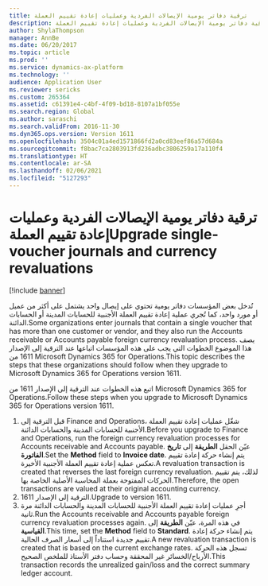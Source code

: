```yaml
---
title: ترقية دفاتر يومية الإيصالات الفردية وعمليات إعادة تقييم العملة
description: يشرح هذا الموضوع كيفية ترقية دفاتر يومية الإيصالات الفردية وعمليات إعادة تقييم العملة.
author: ShylaThompson
manager: AnnBe
ms.date: 06/20/2017
ms.topic: article
ms.prod: ''
ms.service: dynamics-ax-platform
ms.technology: ''
audience: Application User
ms.reviewer: sericks
ms.custom: 265364
ms.assetid: c61391e4-c4bf-4f09-bd18-8107a1bf055e
ms.search.region: Global
ms.author: saraschi
ms.search.validFrom: 2016-11-30
ms.dyn365.ops.version: Version 1611
ms.openlocfilehash: 3504c01a4ed1571866fd2a0cd83eef86a57d684a
ms.sourcegitcommit: f8bac7ca2803913fd236adbc3806259a17a110f4
ms.translationtype: HT
ms.contentlocale: ar-SA
ms.lasthandoff: 02/06/2021
ms.locfileid: "5127293"
---
```

# <a name="upgrade-single-voucher-journals-and-currency-revaluations"></a><span data-ttu-id="ab97b-103">ترقية دفاتر يومية الإيصالات الفردية وعمليات إعادة تقييم العملة</span><span class="sxs-lookup"><span data-stu-id="ab97b-103">Upgrade single-voucher journals and currency revaluations</span></span>

[!include [banner](../includes/banner.md)]

<span data-ttu-id="ab97b-104">تُدخل بعض المؤسسات دفاتر يومية تحتوي على إيصال واحد يشتمل على أكثر من عميل أو مورد واحد، كما تُجري عملية إعادة تقييم العملة الأجنبية للحسابات المدينة أو الحسابات الدائنة.</span><span class="sxs-lookup"><span data-stu-id="ab97b-104">Some organizations enter journals that contain a single voucher that has more than one customer or vendor, and they also run the Accounts receivable or Accounts payable foreign currency revaluation process.</span></span> <span data-ttu-id="ab97b-105">يصف هذا الموضوع الخطوات التي يجب على هذه المؤسسات اتباعها عند الترقية إلى الإصدار 1611 من Microsoft Dynamics 365 for Operations.</span><span class="sxs-lookup"><span data-stu-id="ab97b-105">This topic describes the steps that these organizations should follow when they upgrade to Microsoft Dynamics 365 for Operations version 1611.</span></span>

<span data-ttu-id="ab97b-106">اتبع هذه الخطوات عند الترقية إلى الإصدار 1611 من Microsoft Dynamics 365 for Operations.</span><span class="sxs-lookup"><span data-stu-id="ab97b-106">Follow these steps when you upgrade to Microsoft Dynamics 365 for Operations version 1611.</span></span>

1.  <span data-ttu-id="ab97b-107">قبل الترقية إلى Finance and Operations، شغّل عمليات إعادة تقييم العملة الأجنبية للحسابات المدينة والحسابات الدائنة.</span><span class="sxs-lookup"><span data-stu-id="ab97b-107">Before you upgrade to Finance and Operations, run the foreign currency revaluation processes for Accounts receivable and Accounts payable.</span></span> <span data-ttu-id="ab97b-108">عيّن الحقل **الطريقة** إلى **تاريخ الفاتورة**.</span><span class="sxs-lookup"><span data-stu-id="ab97b-108">Set the **Method** field to **Invoice date**.</span></span> <span data-ttu-id="ab97b-109">يتم إنشاء حركة إعادة تقييم تعكس عملية إعادة تقييم العملة الأجنبية الأخيرة.</span><span class="sxs-lookup"><span data-stu-id="ab97b-109">A revaluation transaction is created that reverses the last foreign currency revaluation.</span></span> <span data-ttu-id="ab97b-110">لذلك، يتم تقييم الحركات المفتوحة بعملة المحاسبة الأصلية الخاصة بها.</span><span class="sxs-lookup"><span data-stu-id="ab97b-110">Therefore, the open transactions are valued at their original accounting currency.</span></span>
2.  <span data-ttu-id="ab97b-111">الترقية إلى الإصدار 1611.</span><span class="sxs-lookup"><span data-stu-id="ab97b-111">Upgrade to version 1611.</span></span>
3.  <span data-ttu-id="ab97b-112">أجرِ عمليات إعادة تقييم العملة الأجنبية للحسابات المدينة والحسابات الدائنة مرة ثانية.</span><span class="sxs-lookup"><span data-stu-id="ab97b-112">Run the Accounts receivable and Accounts payable foreign currency revaluation processes again.</span></span> <span data-ttu-id="ab97b-113">في هذه المرة، عيّن **الطريقة** إلى **القياسية**.</span><span class="sxs-lookup"><span data-stu-id="ab97b-113">This time, set the **Method** field to **Standard**.</span></span> <span data-ttu-id="ab97b-114">يتم إنشاء حركة إعادة تقييم جديدة استناداً إلى أسعار الصرف الحالية.</span><span class="sxs-lookup"><span data-stu-id="ab97b-114">A new revaluation transaction is created that is based on the current exchange rates.</span></span> <span data-ttu-id="ab97b-115">تسجل هذه الحركة الأرباح/الخسائر غير المحققة وحساب دفتر الأستاذ للملخص الصحيح.</span><span class="sxs-lookup"><span data-stu-id="ab97b-115">This transaction records the unrealized gain/loss and the correct summary ledger account.</span></span>
